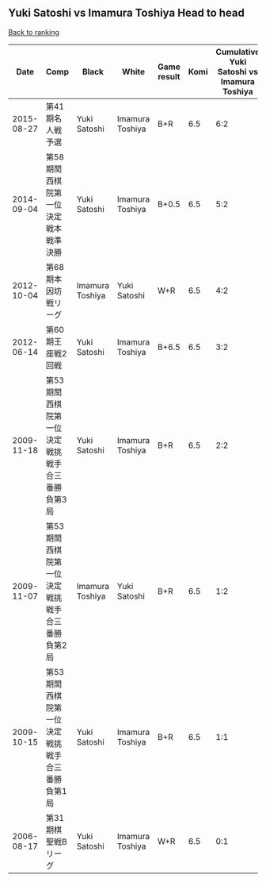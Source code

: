 ## Yuki Satoshi vs Imamura Toshiya Head to head

[Back to ranking](../../index.md)




| **Date** | **Comp** | **Black** | **White** | **Game result** | **Komi** | **Cumulative Yuki Satoshi vs Imamura Toshiya** | **Yuki Satoshi streak** | **Imamura Toshiya streak** | 
| --- | --- | --- | --- | --- | --- | --- | --- | --- |
| 2015-08-27 | 第41期名人戦予選 | Yuki Satoshi | Imamura Toshiya | B+R | 6.5 | 6:2 | 5 | 0 | 
| 2014-09-04 | 第58期関西棋院第一位決定戦本戦準決勝 | Yuki Satoshi | Imamura Toshiya | B+0.5 | 6.5 | 5:2 | 4 | 0 | 
| 2012-10-04 | 第68期本因坊戦リーグ | Imamura Toshiya | Yuki Satoshi | W+R | 6.5 | 4:2 | 3 | 0 | 
| 2012-06-14 | 第60期王座戦2回戦 | Yuki Satoshi | Imamura Toshiya | B+6.5 | 6.5 | 3:2 | 2 | 0 | 
| 2009-11-18 | 第53期関西棋院第一位決定戦挑戦手合三番勝負第3局 | Yuki Satoshi | Imamura Toshiya | B+R | 6.5 | 2:2 | 1 | 0 | 
| 2009-11-07 | 第53期関西棋院第一位決定戦挑戦手合三番勝負第2局 | Imamura Toshiya | Yuki Satoshi | B+R | 6.5 | 1:2 | 0 | 1 | 
| 2009-10-15 | 第53期関西棋院第一位決定戦挑戦手合三番勝負第1局 | Yuki Satoshi | Imamura Toshiya | B+R | 6.5 | 1:1 | 1 | 0 | 
| 2006-08-17 | 第31期棋聖戦Bリーグ | Yuki Satoshi | Imamura Toshiya | W+R | 6.5 | 0:1 | 0 | 1 |




